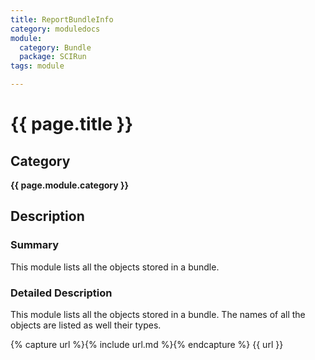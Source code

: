 ```yaml
---
title: ReportBundleInfo
category: moduledocs
module:
  category: Bundle
  package: SCIRun
tags: module

---
```


# {{ page.title }}

## Category

**{{ page.module.category }}**

## Description

### Summary

This module lists all the objects stored in a bundle.

### Detailed Description

This module lists all the objects stored in a bundle. The names of all the objects are listed as well their types.

{% capture url %}{% include url.md %}{% endcapture %}
{{ url }}
